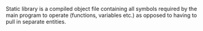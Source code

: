 Static library is a compiled object file containing all symbols required by the main program to operate (functions, variables etc.) as opposed to having to pull in separate entities.
